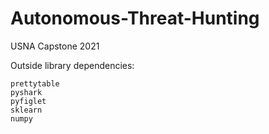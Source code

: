 # Autonomous-Threat-Hunting

USNA Capstone 2021

Outside library dependencies:
```
prettytable
pyshark
pyfiglet
sklearn
numpy
```
